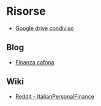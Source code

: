  

# Risorse

- [Google drive condiviso](https://drive.google.com/drive/folders/1QgsVQOSh-0n-hJlhwa4B_NX7izkETpzT)

## Blog

- [Finanza cafona](https://finanzacafona.it/)

## Wiki

- [Reddit - ItalianPersonalFinance](https://old.reddit.com/r/ItaliaPersonalFinance/wiki/index)


